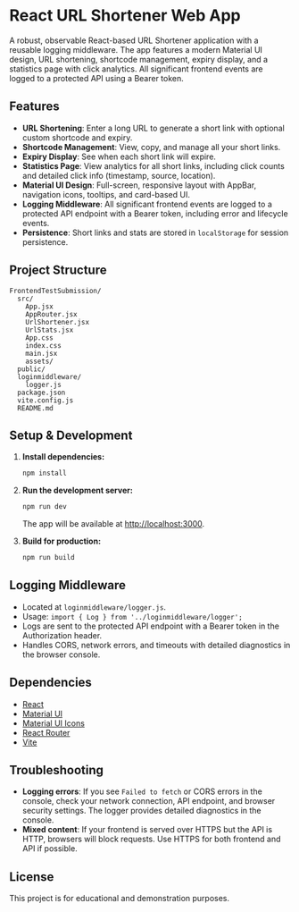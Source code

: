 # React URL Shortener Web App

A robust, observable React-based URL Shortener application with a reusable logging middleware. The app features a modern Material UI design, URL shortening, shortcode management, expiry display, and a statistics page with click analytics. All significant frontend events are logged to a protected API using a Bearer token.

## Features

- **URL Shortening**: Enter a long URL to generate a short link with optional custom shortcode and expiry.
- **Shortcode Management**: View, copy, and manage all your short links.
- **Expiry Display**: See when each short link will expire.
- **Statistics Page**: View analytics for all short links, including click counts and detailed click info (timestamp, source, location).
- **Material UI Design**: Full-screen, responsive layout with AppBar, navigation icons, tooltips, and card-based UI.
- **Logging Middleware**: All significant frontend events are logged to a protected API endpoint with a Bearer token, including error and lifecycle events.
- **Persistence**: Short links and stats are stored in `localStorage` for session persistence.

## Project Structure

```
FrontendTestSubmission/
  src/
    App.jsx
    AppRouter.jsx
    UrlShortener.jsx
    UrlStats.jsx
    App.css
    index.css
    main.jsx
    assets/
  public/
  loginmiddleware/
    logger.js
  package.json
  vite.config.js
  README.md
```

## Setup & Development

1. **Install dependencies:**
   ```sh
   npm install
   ```

2. **Run the development server:**
   ```sh
   npm run dev
   ```
   The app will be available at [http://localhost:3000](http://localhost:3000).

3. **Build for production:**
   ```sh
   npm run build
   ```

## Logging Middleware

- Located at `loginmiddleware/logger.js`.
- Usage: `import { Log } from '../loginmiddleware/logger';`
- Logs are sent to the protected API endpoint with a Bearer token in the Authorization header.
- Handles CORS, network errors, and timeouts with detailed diagnostics in the browser console.

## Dependencies

- [React](https://reactjs.org/)
- [Material UI](https://mui.com/)
- [Material UI Icons](https://mui.com/material-ui/material-icons/)
- [React Router](https://reactrouter.com/)
- [Vite](https://vitejs.dev/)

## Troubleshooting

- **Logging errors**: If you see `Failed to fetch` or CORS errors in the console, check your network connection, API endpoint, and browser security settings. The logger provides detailed diagnostics in the console.
- **Mixed content**: If your frontend is served over HTTPS but the API is HTTP, browsers will block requests. Use HTTPS for both frontend and API if possible.

## License

This project is for educational and demonstration purposes.
